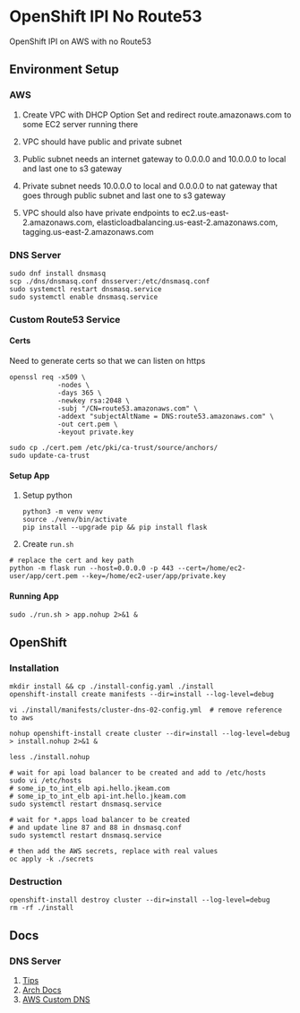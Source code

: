 # OpenShift IPI No Route53

OpenShift IPI on AWS with no Route53

## Environment Setup

### AWS

1. Create VPC with DHCP Option Set and redirect route.amazonaws.com to some EC2 server running there

2. VPC should have public and private subnet

3. Public subnet needs an internet gateway to 0.0.0.0 and 10.0.0.0 to local and last one to s3 gateway

4. Private subnet needs 10.0.0.0 to local and 0.0.0.0 to nat gateway that goes through public subnet and last one to s3 gateway

5. VPC should also have private endpoints to ec2.us-east-2.amazonaws.com, elasticloadbalancing.us-east-2.amazonaws.com, tagging.us-east-2.amazonaws.com

### DNS Server

```shell
sudo dnf install dnsmasq
scp ./dns/dnsmasq.conf dnsserver:/etc/dnsmasq.conf 
sudo systemctl restart dnsmasq.service
sudo systemctl enable dnsmasq.service
```

### Custom Route53 Service

#### Certs

Need to generate certs so that we can listen on https

```shell
openssl req -x509 \
            -nodes \
            -days 365 \
            -newkey rsa:2048 \
            -subj "/CN=route53.amazonaws.com" \
            -addext "subjectAltName = DNS:route53.amazonaws.com" \
            -out cert.pem \
            -keyout private.key

sudo cp ./cert.pem /etc/pki/ca-trust/source/anchors/
sudo update-ca-trust
```

#### Setup App

1. Setup python

    ```shell
    python3 -m venv venv
    source ./venv/bin/activate
    pip install --upgrade pip && pip install flask
    ```

2. Create `run.sh`

  ```shell
  # replace the cert and key path
  python -m flask run --host=0.0.0.0 -p 443 --cert=/home/ec2-user/app/cert.pem --key=/home/ec2-user/app/private.key
  ```

#### Running App

```shell
sudo ./run.sh > app.nohup 2>&1 &
```

## OpenShift

### Installation

```shell
mkdir install && cp ./install-config.yaml ./install
openshift-install create manifests --dir=install --log-level=debug

vi ./install/manifests/cluster-dns-02-config.yml  # remove reference to aws

nohup openshift-install create cluster --dir=install --log-level=debug > install.nohup 2>&1 &

less ./install.nohup

# wait for api load balancer to be created and add to /etc/hosts
sudo vi /etc/hosts
# some_ip_to_int_elb api.hello.jkeam.com
# some_ip_to_int_elb api-int.hello.jkeam.com
sudo systemctl restart dnsmasq.service

# wait for *.apps load balancer to be created
# and update line 87 and 88 in dnsmasq.conf
sudo systemctl restart dnsmasq.service

# then add the AWS secrets, replace with real values
oc apply -k ./secrets
```

### Destruction

```shell
openshift-install destroy cluster --dir=install --log-level=debug
rm -rf ./install
```

## Docs

### DNS Server

1. [Tips](https://www.linux.com/topic/networking/advanced-dnsmasq-tips-and-tricks/)
2. [Arch Docs](https://wiki.archlinux.org/title/Dnsmasq#DNS_server)
3. [AWS Custom DNS](https://repost.aws/knowledge-center/dns-resolution-failures-ec2-linux)
